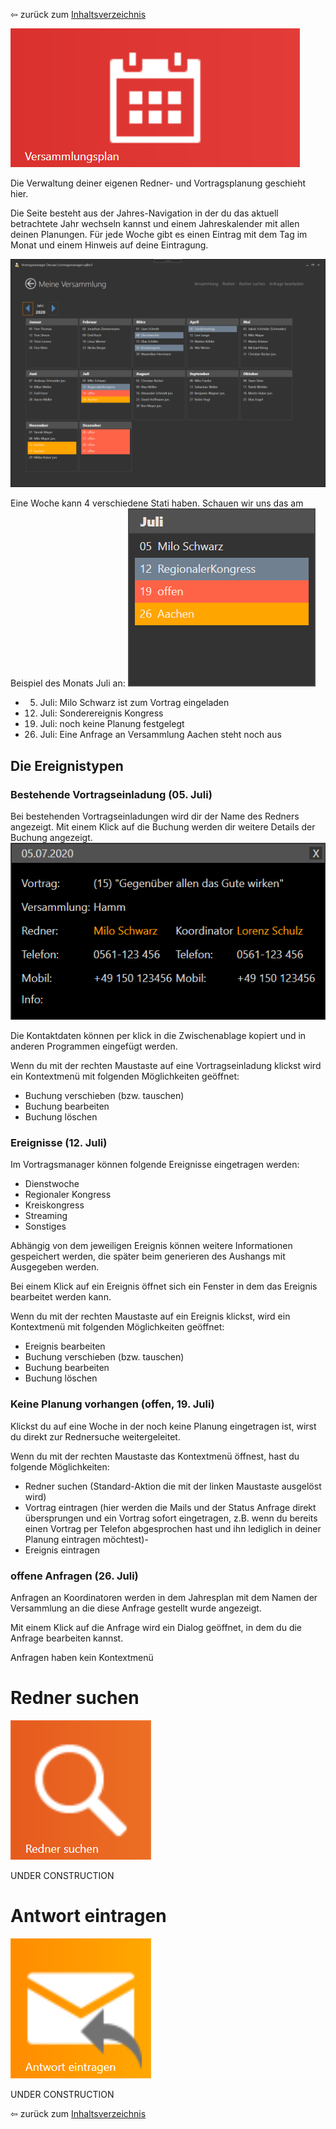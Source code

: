 ⇦ zurück zum [Inhaltsverzeichnis](README.md)

![Icon](./../images/menu_icon_01.png)

Die Verwaltung deiner eigenen Redner- und Vortragsplanung geschieht hier. 

Die Seite besteht aus der Jahres-Navigation in der du das aktuell betrachtete Jahr wechseln kannst und einem Jahreskalender mit allen deinen Planungen.
Für jede Woche gibt es einen Eintrag mit dem Tag im Monat und einem Hinweis auf deine Eintragung.

![Übersicht](./../images/meinplan_01.png)

Eine Woche kann 4 verschiedene Stati haben. Schauen wir uns das am Beispiel des Monats Juli an: ![Juli](./../images/meinplan_02.png) 

 * 05. Juli: Milo Schwarz ist zum Vortrag eingeladen
 * 12. Juli: Sonderereignis Kongress
 * 19. Juli: noch keine Planung festgelegt
 * 26. Juli: Eine Anfrage an Versammlung Aachen steht noch aus

## Die Ereignistypen

### Bestehende Vortragseinladung (05. Juli)
Bei bestehenden Vortragseinladungen wird dir der Name des Redners angezeigt. Mit einem Klick auf die Buchung werden dir weitere Details der Buchung angezeigt. ![Buchung Details](./../images/meinplan_03.png) 

Die Kontaktdaten können per klick in die Zwischenablage kopiert und in anderen Programmen eingefügt werden.

Wenn du mit der rechten Maustaste auf eine Vortragseinladung klickst wird ein Kontextmenü mit folgenden Möglichkeiten geöffnet:

* Buchung verschieben (bzw. tauschen)
* Buchung bearbeiten
* Buchung löschen

### Ereignisse (12. Juli)

Im Vortragsmanager können folgende Ereignisse eingetragen werden:

* Dienstwoche
* Regionaler Kongress
* Kreiskongress
* Streaming
* Sonstiges

Abhängig von dem jeweiligen Ereignis können weitere Informationen gespeichert werden, die später beim generieren des Aushangs mit Ausgegeben werden.

Bei einem Klick auf ein Ereignis öffnet sich ein Fenster in dem das Ereignis bearbeitet werden kann.

Wenn du mit der rechten Maustaste auf ein Ereignis klickst, wird ein Kontextmenü mit folgenden Möglichkeiten geöffnet:

* Ereignis bearbeiten
* Buchung verschieben (bzw. tauschen)
* Buchung bearbeiten
* Buchung löschen

### Keine Planung vorhangen (offen, 19. Juli)

Klickst du auf eine Woche in der noch keine Planung eingetragen ist, wirst du direkt zur Rednersuche weitergeleitet.

Wenn du mit der rechten Maustaste das Kontextmenü öffnest, hast du folgende Möglichkeiten:

* Redner suchen (Standard-Aktion die mit der linken Maustaste ausgelöst wird)
* Vortrag eintragen (hier werden die Mails und der Status Anfrage direkt übersprungen und ein Vortrag sofort eingetragen, z.B. wenn du bereits einen Vortrag per Telefon abgesprochen hast und ihn lediglich in deiner Planung eintragen möchtest)-
* Ereignis eintragen

### offene Anfragen (26. Juli)

Anfragen an Koordinatoren werden in dem Jahresplan mit dem Namen der Versammlung an die diese Anfrage gestellt wurde angezeigt.

Mit einem Klick auf die Anfrage wird ein Dialog geöffnet, in dem du die Anfrage bearbeiten kannst.

Anfragen haben kein Kontextmenü

# Redner suchen #
![Icon](./../images/menu_icon_02.png)

UNDER CONSTRUCTION

# Antwort eintragen #

![Icon](./../images/menu_icon_03.png)

UNDER CONSTRUCTION

⇦ zurück zum [Inhaltsverzeichnis](README.md)